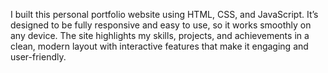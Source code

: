  I built this personal portfolio website using HTML, CSS, and JavaScript. It’s designed to be fully responsive and easy to use, so it works smoothly on any device. The site highlights my skills, projects, and achievements in a clean, modern layout with interactive features that make it engaging and user-friendly.
